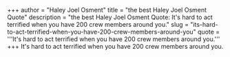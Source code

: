 +++
author = "Haley Joel Osment"
title = "the best Haley Joel Osment Quote"
description = "the best Haley Joel Osment Quote: It's hard to act terrified when you have 200 crew members around you."
slug = "its-hard-to-act-terrified-when-you-have-200-crew-members-around-you"
quote = '''It's hard to act terrified when you have 200 crew members around you.'''
+++
It's hard to act terrified when you have 200 crew members around you.
